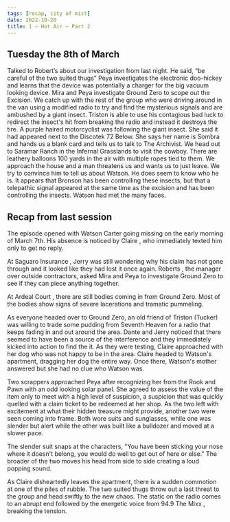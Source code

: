 ```yaml
---
tags: [recap, city of mist]
date: 2022-10-20
title: 1 – Hot Air – Part 2
---
```

## Tuesday the 8th of March
Talked to Robert’s about our investigation from last night. He said, “be careful of the two suited thugs”
Peya investigates the electronic doo-hickey and learns that the device was potentially a charger for the big vacuum looking device.
Mira and Peya investigate Ground Zero to scope out the Excision. We catch up with the rest of the group who were driving around in the van using a modified radio to try and find the mysterious signals and are ambushed by a giant insect.
Triston is able to use his contagious bad luck to redirect the insect's hit from breaking the radio and instead it destroys the tire.
A purple haired motorcyclist was following the giant insect. She said it had appeared next to the Discotek 72 Below. She says her name is Sombra and hands us a blank card and tells us to talk to The Archivist.
We head out to Saramar Ranch in the Infernal Grasslands to visit the cowboy. There are leathery balloons 100 yards in the air with multiple ropes tied to them.
We approach the house and a man threatens us and wants us to just leave. We try to convince him to tell us about Watson. He does seem to know who he is. It appears that Bronson has been controlling these insects, but that a telepathic signal appeared at the same time as the excision and has been controlling the insects.
Watson had met the many faces.

## Recap from last session
The episode opened with Watson Carter going missing on the early morning of March 7th. His absence is noticed by Claire , who immediately texted him only to get no reply.

At Saguaro Insurance , Jerry was still wondering why his claim has not gone through and it looked like they had lost it once again. Roberts , the manager over outside contractors, asked Mira and Peya to investigate Ground Zero to see if they can piece anything together.

At Ardeal Court , there are still bodies coming in from Ground Zero. Most of the bodies show signs of severe lacerations and tramatic pummeling.

As everyone headed over to Ground Zero, an old friend of Triston (Tucker) was willing to trade some pudding from Seventh Heaven for a radio that keeps fading in and out around the area. Dante and Jerry noticed that there seemed to have been a source of the interference and they immediately kicked into action to find the it. As they were testing, Claire approached with her dog who was not happy to be in the area. Claire headed to Watson's apartment, dragging her dog the entire way. Once there, Watson's mother answered but she had no clue who Watson was.

Two scrappers approached Peya after recognizing her from the Rook and Pawn with an odd looking solar panel. She agreed to assess the value of the item only to meet with a high level of suspicion, a suspicion that was quickly quelled with a claim ticket to be redeemed at her shop. As the two left with excitement at what their hidden treasure might provide, another two were seen coming into frame. Both wore suits and sunglasses, while one was slender but alert while the other was built like a bulldozer and moved at a slower pace.

The slender suit snaps at the characters, "You have been sticking your nose where it doesn't belong, you would do well to get out of here or else." The broader of the two moves his head from side to side creating a loud popping sound.

As Claire disheartedly leaves the apartment, there is a sudden commotion at one of the piles of rubble. The two suited thugs throw out a last threat to the group and head swiftly to the new chaos. The static on the radio comes to an abrupt end followed by the energetic voice from 94.9 The Mixx , breaking the tension.
